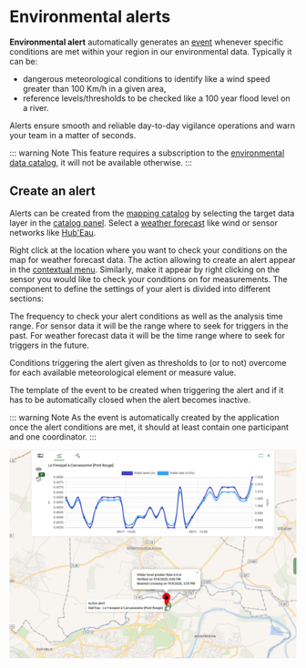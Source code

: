 # <i class="las la-bell"></i> Environmental alerts

**Environmental alert** automatically generates an [event](../quickstart/concepts.md#event) whenever specific conditions are met within your region in our environmental data. Typically it can be:
* dangerous meteorological conditions to identify like a wind speed greater than 100 Km/h in a given area,
* reference levels/thresholds to be checked like a 100 year flood level on a river.

Alerts ensure smooth and reliable day-to-day vigilance operations and warn your team in a matter of seconds.

::: warning Note
This feature requires a subscription to the [environmental data catalog](./catalog.md), it will not be available otherwise.
:::

## Create an alert

Alerts can be created from the [mapping catalog](./catalog.md) by selecting the target data layer in the [catalog panel](./catalog.md#catalog-panel). Select a [weather forecast](./catalog.md#weather-prediction) like wind or sensor networks like [Hub'Eau](./catalog.md#hub-eau).

Right click at the location where you want to check your conditions on the map for weather forecast data. The action allowing to create an alert <i class="las la-bell"></i> appear in the [contextual menu](./catalog.md#contextual-menu). Similarly, make it appear by right clicking on the sensor you would like to check your conditions on for measurements. The component to define the settings of your alert is divided into different sections:
  
<i class="las la-clock la-2x"></i> The frequency to check your alert conditions as well as the analysis time range. For sensor data it will be the range where to seek for triggers in the past. For weather forecast data it will be the time range where to seek for triggers in the future.

<i class="lab la-cloudversify la-2x"></i> Conditions triggering the alert given as thresholds to (or to not) overcome for each available meteorological element or measure value.

<i class="las la-bell la-2x"></i> The template of the event to be created when triggering the alert and if it has to be automatically closed when the alert becomes inactive.

::: warning Note
As the event is automatically created by the application once the alert conditions are met, it should at least contain one participant and one coordinator.
:::

![Archivage](../.vitepress/public/images/Alert-EN.png)